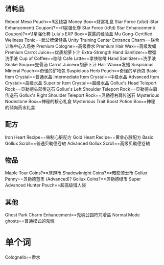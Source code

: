 ## 消耗品
Reboot Meso Pouch==R区钱袋
Money Box==财富礼盒
Star Force (\d\d)\-Star Enhancement( Coupon)?==\1星强化卷
Star Force (\d\d) Star Enhancement( Coupon)?==\1星强化卷
Lulu's EXP Box==露露的经验盒
Mu Gong-Certified Wellness Tonic==武公牌保健品
Unity Training Center Entrance Charm==联合训练中心入场券
Premium Cologne==高级香水
Premium Hair Wax==高级发蜡
Premium Carrot Juice==优质胡萝卜汁
Extra-Strength Hand Sanitizer==增强洗手液
Cup of Coffee==咖啡
Cafe Latte==拿铁咖啡
Hand Sanitizer==洗手液
Snake Soup==蛇骨汤
Carrot Juice==胡萝卜汁
Hair Wax==发蜡
Suspicious Mineral Pouch==奇怪的矿物包
Suspicious Herb Pouch==奇怪的草药包
Basic Item Crystal==普通水晶
Intermediate Item Crystal==中级水晶
Advanced Item Crystal==高级水晶
Superior Item Crystal==超级水晶
Gollux's Head Teleport Rock==贝勒德头部传送石
Gollux's Left Shoulder Teleport Rock==贝勒德左肩传送石
Gollux's Right Shoulder Teleport Rock==贝勒德右肩传送石
Mysterious Nodestone Box==神秘的核心礼盒
Mysterious Trait Boost Potion Box==神秘的倾向药水礼盒

## 配方
Iron Heart Recipe==铁制心脏配方
Gold Heart Recipe==黄金心脏配方
Basic Gollux Scroll==普通贝勒德卷轴
Advanced Gollux Scroll==高级贝勒德卷轴

## 物品
Maple Tour Coins?==旅游币
Shadowknight Coins?==暗影骑士币
Gollux Penny==贝勒德蓝币
(Advanced)? Gollux Coins?==贝勒德绿币
Super Advanced Hunter Pouch==超高级猎人袋



## 其他

Ghost Park Charm Enhancement==鬼魂公园符咒增益
Normal Mode ghosts==普通模式的鬼魂




# 单个词

Cologne\b==香水